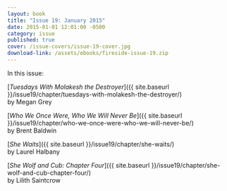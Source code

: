 ```yaml
---
layout: book
title: "Issue 19: January 2015"
date: 2015-01-01 12:01:00 -0500
category: issue
published: true
cover: /issue-covers/issue-19-cover.jpg
download-link: /assets/ebooks/fireside-issue-19.zip
---
```


In this issue:

[_Tuesdays With Molakesh the Destroyer_]({{ site.baseurl }}/issue19/chapter/tuesdays-with-molakesh-the-destroyer/)<br/>
by Megan Grey

[_Who We Once Were, Who We Will Never Be_]({{ site.baseurl }}/issue19/chapter/who-we-once-were-who-we-will-never-be/)<br/>
by Brent Baldwin

[_She Waits_]({{ site.baseurl }}/issue19/chapter/she-waits/)<br/>
by Laurel Halbany

[_She Wolf and Cub: Chapter Four_]({{ site.baseurl }}/issue19/chapter/she-wolf-and-cub-chapter-four/)<br/>
by Lilith Saintcrow

